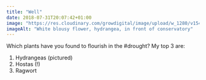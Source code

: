 ```yaml
---
title: "Well"
date: 2018-07-31T20:07:42+01:00
image: "https://res.cloudinary.com/growdigital/image/upload/w_1280/v1544300805/hydrangea-42522540694.jpg"
imageAlt: "White blousy flower, hydrangea, in front of conservatory"
---
```


Which plants have you found to flourish in the #drought? My top 3 are:

1. Hydrangeas (pictured)
2. Hostas (!)
3. Ragwort
